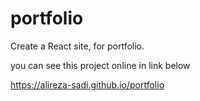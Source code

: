 # portfolio

Create a React site, for portfolio.

you can see this project online in link below

https://alireza-sadi.github.io/portfolio
